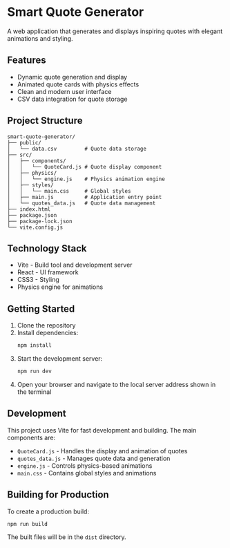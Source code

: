 # Smart Quote Generator

A web application that generates and displays inspiring quotes with elegant animations and styling.

## Features

- Dynamic quote generation and display
- Animated quote cards with physics effects
- Clean and modern user interface
- CSV data integration for quote storage

## Project Structure

```
smart-quote-generator/
├── public/
│   └── data.csv         # Quote data storage
├── src/
│   ├── components/
│   │   └── QuoteCard.js # Quote display component
│   ├── physics/
│   │   └── engine.js    # Physics animation engine
│   ├── styles/
│   │   └── main.css     # Global styles
│   ├── main.js          # Application entry point
│   └── quotes_data.js   # Quote data management
├── index.html
├── package.json
├── package-lock.json
└── vite.config.js
```

## Technology Stack

- Vite - Build tool and development server
- React - UI framework
- CSS3 - Styling
- Physics engine for animations

## Getting Started

1. Clone the repository
2. Install dependencies:
   ```bash
   npm install
   ```
3. Start the development server:
   ```bash
   npm run dev
   ```
4. Open your browser and navigate to the local server address shown in the terminal

## Development

This project uses Vite for fast development and building. The main components are:

- `QuoteCard.js` - Handles the display and animation of quotes
- `quotes_data.js` - Manages quote data and generation
- `engine.js` - Controls physics-based animations
- `main.css` - Contains global styles and animations

## Building for Production

To create a production build:

```bash
npm run build
```

The built files will be in the `dist` directory.